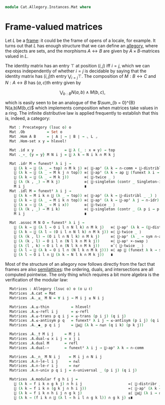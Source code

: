 <!--
```agda
open import Cat.Allegory.Base
open import Cat.Prelude

open import Order.Frame
open import Order.Base

import Order.Frame.Reasoning
```
-->

```agda
module Cat.Allegory.Instances.Mat where
```

# Frame-valued matrices

Let $L$ be a [frame]: it could be the frame of opens of a locale, for
example. It turns out that $L$ has enough structure that we can define
an [allegory], where the objects are sets, and the morphisms $A \rel B$
are given by $A \times B$-matrices valued in $L$.

[frame]: Order.Frame.html
[allegory]: Cat.Allegory.Base.html

<!--
```agda
module _ {o ℓ : Level} (L : Frame o ℓ) where
  open Order.Frame.Reasoning L
  open Precategory
  private module A = Allegory
```
-->

The identity matrix has an entry $\top$ at position $(i, j)$ iff $i =
j$, which we can express independently of whether $i = j$ is decidable
by saying that the identity matrix has $(i,j)$th entry $\bigvee_{i = j}
\top$. The composition of $M : B \rel C$ and $N : A \rel B$ has $(a,c)$th
entry given by

$$
\bigvee_{b : B} N(a,b) \wedge M(b,c) \text{,}
$$

which is easily seen to be an analogue of the $\sum_{b = 0}^{B}
N(a,b)M(b,c)$ which implements composition when matrices take values in
a ring. The infinite distributive law is applied frequently to establish
that this is, indeed, a category:

```agda
  Mat : Precategory (lsuc o) o
  Mat .Ob          = Set o
  Mat .Hom A B     = ∣ A ∣ → ∣ B ∣ → ⌞ L ⌟
  Mat .Hom-set x y = hlevel!

  Mat .id x y              = ⋃ λ (_ : x ≡ y) → top
  Mat ._∘_ {y = y} M N i j = ⋃ λ k → N i k ∩ M k j

  Mat .idr M = funext² λ i j →
    ⋃ (λ k → ⋃ (λ _ → top) ∩ M k j) ≡⟨ ⋃-apᶠ (λ k → ∩-comm ∙ ⋃-distribl _ _) ⟩
    ⋃ (λ k → ⋃ (λ _ → M k j ∩ top)) ≡⟨ ⋃-apᶠ (λ k → ap ⋃ (funext λ i → ∩-idr)) ⟩
    ⋃ (λ k → ⋃ (λ _ → M k j))       ≡⟨ ⋃-twice _ ⟩
    ⋃ (λ (k , _) → M k j)           ≡⟨ ⋃-singleton (contr _ Singleton-is-contr) ⟩
    M i j                           ∎
  Mat .idl M = funext² λ i j →
    ⋃ (λ k → M i k ∩ ⋃ (λ _ → top)) ≡⟨ ⋃-apᶠ (λ k → ⋃-distribl _ _) ⟩
    ⋃ (λ k → ⋃ (λ _ → M i k ∩ top)) ≡⟨ ⋃-apᶠ (λ k → ⋃-apᶠ λ j → ∩-idr) ⟩
    ⋃ (λ x → ⋃ (λ _ → M i x))       ≡⟨ ⋃-twice _ ⟩
    ⋃ (λ (k , _) → M i k)           ≡⟨ ⋃-singleton (contr _ (λ p i → p .snd (~ i) , λ j → p .snd (~ i ∨ j))) ⟩
    M i j                           ∎

  Mat .assoc M N O = funext² λ i j →
    ⋃ (λ k → ⋃ (λ l → O i l ∩ N l k) ∩ M k j)   ≡⟨ ⋃-apᶠ (λ k → (⋃-distribr _ _)) ⟩
    ⋃ (λ k → ⋃ (λ l → (O i l ∩ N l k) ∩ M k j)) ≡⟨ ⋃-twice _ ⟩
    ⋃ (λ (k , l) → (O i l ∩ N l k) ∩ M k j)     ≡⟨ ⋃-apᶠ (λ _ → sym ∩-assoc) ⟩
    ⋃ (λ (k , l) → O i l ∩ (N l k ∩ M k j))     ≡⟨ ⋃-apⁱ ×-swap ⟩
    ⋃ (λ (l , k) → O i l ∩ (N l k ∩ M k j))     ≡˘⟨ ⋃-twice _ ⟩
    ⋃ (λ l → ⋃ (λ k → O i l ∩ (N l k ∩ M k j))) ≡⟨ ap ⋃ (funext λ k → sym (⋃-distribl _ _)) ⟩
    ⋃ (λ l → O i l ∩ ⋃ (λ k → N l k ∩ M k j))   ∎
```

Most of the structure of an allegory now follows directly from the fact
that frames are also [semilattices]: the ordering, duals, and
intersections are all computed pointwise. The only thing which requires
a bit more algebra is the verification of the modular law:

[semilattices]: Order.Semilattice.html

```agda
  Matrices : Allegory (lsuc o) o (o ⊔ ℓ)
  Matrices .A.cat = Mat
  Matrices .A._≤_ M N = ∀ i j → M i j ≤ N i j

  Matrices .A.≤-thin          = hlevel!
  Matrices .A.≤-refl i j      = ≤-refl
  Matrices .A.≤-trans p q i j = ≤-trans (p i j) (q i j)
  Matrices .A.≤-antisym p q   = funext² λ i j → ≤-antisym (p i j) (q i j)
  Matrices .A._◆_ p q i j     = ⋃≤⋃ (λ k → ∩≤∩ (q i k) (p k j))

  Matrices .A._† M i j     = M j i
  Matrices .A.dual-≤ x i j = x j i
  Matrices .A.dual M       = refl
  Matrices .A.dual-∘       = funext² λ i j → ⋃-apᶠ λ k → ∩-comm

  Matrices .A._∩_ M N i j    = M i j ∩ N i j
  Matrices .A.∩-le-l i j     = ∩≤l
  Matrices .A.∩-le-r i j     = ∩≤r
  Matrices .A.∩-univ p q i j = ∩-universal _ (p i j) (q i j)

  Matrices .A.modular f g h i j =
    ⋃ (λ k → f i k ∩ g k j) ∩ h i j                     =⟨ ⋃-distribr _ _ ∙ ⋃-apᶠ (λ _ → sym ∩-assoc) ⟩
    ⋃ (λ k → f i k ∩ (g k j ∩ h i j))                   =⟨ ⋃-apᶠ (λ k → ap₂ _∩_ refl ∩-comm) ⟩
    ⋃ (λ k → f i k ∩ h i j ∩ g k j)                     ≤⟨ ⋃≤⋃ (λ i → ∩-universal _ (∩≤∩r (⋃-inj j)) (≤-trans ∩≤r ∩≤r)) ⟩
    ⋃ (λ k → (f i k ∩ ⋃ (λ l → h i l ∩ g k l)) ∩ g k j) ≤∎
```
